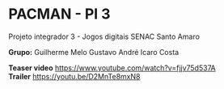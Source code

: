 <h1>PACMAN - PI 3</h1>

<p>Projeto integrador 3 - Jogos digitais SENAC Santo Amaro</p>
<strong>Grupo:</strong>
Guilherme Melo
Gustavo André
Icaro Costa

<strong>Teaser video</strong>
https://www.youtube.com/watch?v=fjjv75d537A </br>
<strong>Trailer</strong>
https://youtu.be/D2MnTe8mxN8
